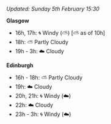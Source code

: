 *Updated: Sunday 5th February 15:30*

**Glasgow**

* 16h, 17h: :cyclone: Windy (:partly_sunny:) [:partly_sunny: as of 10h]
* 18h: :partly_sunny: Partly Cloudy
* 19h - 3h: :cloud: Cloudy

**Edinburgh**

* 16h - 18h: :partly_sunny: Partly Cloudy
* 19h: :cloud: Cloudy
* 20h, 21h: :cyclone: Windy (:cloud:)
* 22h: :cloud: Cloudy
* 23h - 3h: :cyclone: Windy (:cloud:)
